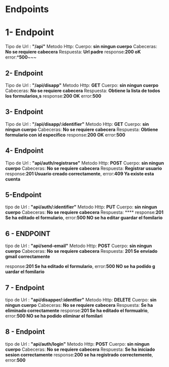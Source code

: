 # Endpoints


# 1- Endpoint 
Tipo de Url : **"/api"**
Metodo Http:
Cuerpo:  **sin ningun cuerpo** 
Cabeceras: **No se requiere cabecera**
Respuesta: **Url padre**
response:**200 oK**
error:***500**~~~

## 2- Endpoint
Tipo de Url : **"/api/disapp"**
Metodo Http: **GET**
Cuerpo:  **sin ningun cuerpo** 
Cabeceras: **No se requiere cabecera**
Respuesta: **Obtiene la lista de todos los formularios,s**
response:**200 OK**
error:**500**


## 3- Endpoint
Tipo de Url : **"/api/disapp/:identifier"**
Metodo Http: **GET**
Cuerpo:  **sin ningun cuerpo** 
Cabeceras: **No se requiere cabecera**
Respuesta: **Obtiene formulario con id especifico**
response:**200 OK**
error:**500**


## 4- Endpoint
Tipo de Url : **"api/auth/registrarse"**
Metodo Http: **POST**
Cuerpo:  **sin ningun cuerpo** 
Cabeceras: **No se requiere cabecera**
Respuesta: **Registrar usuario**
response:**201 Usuario creado correctamente**,
error:**409 Ya existe esta cuenta**


## 5-Endpoint
tipo de Url : **"api/auth/:identifier"**
Metodo Http: **PUT**
Cuerpo:  **sin ningun cuerpo** 
Cabeceras: **No se requiere cabecera**
Respuesta: ****
response:**201 Se ha editado el formulario**,
error:**500 NO se ha editar guardar el fomilario**


## 6 - ENDPOINT
tipo de Url : **"api/send-email"**
Metodo Http: **POST**
Cuerpo:  **sin ningun cuerpo** 
Cabeceras: **No se requiere cabecera**
Respuesta: **201 Se enviado gmail correctamente**

response:**201 Se ha editado el formulario**,
error:**500 NO se ha podido g   uardar el fomilario**
## 7 - Endpoint

tipo de Url : **"api/disapper/:identfier"**
Metodo Http: **DELETE**
Cuerpo:  **sin ningun cuerpo** 
Cabeceras: **No se requiere cabecera**
Respuesta: **Se ha eliminado correctamente**
response:**201 Se ha editado el formualrio**,
error:**500 NO se ha podido eliminar el fomilari**

## 8 - Endpoint

tipo de Url : **"api/auth/login"**
Metodo Http: **POST**
Cuerpo:  **sin ningun cuerpo** 
Cabeceras: **No se requiere cabecera**
Respuesta: **Se ha iniciado sesion correctamente**
response:**200 se ha registrado correctemente**,
error:**500**